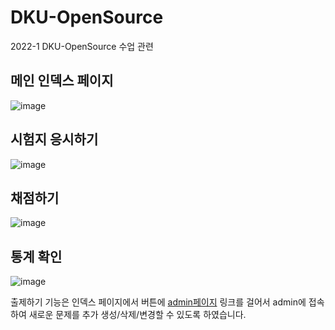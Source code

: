 # DKU-OpenSource
2022-1 DKU-OpenSource 수업 관련

## 메인 인덱스 페이지
![image](https://user-images.githubusercontent.com/79403892/170983832-2db60499-546d-41b9-9187-97d6815b84e3.png)

## 시험지 응시하기
![image](https://user-images.githubusercontent.com/79403892/170984184-c902f29e-138e-4182-b3f2-0f6d5a8cd2ad.png)

## 채점하기
![image](https://user-images.githubusercontent.com/79403892/170984252-4afab3a5-24ec-4319-884f-ff7c5730ad2d.png)

## 통계 확인
![image](https://user-images.githubusercontent.com/79403892/170984311-d1ad7d9d-8089-4c42-adfb-d92f7a00c771.png)

출제하기 기능은 인덱스 페이지에서 버튼에 [admin페이지](http://127.0.0.1:8000/admin/) 링크를 걸어서 admin에 접속하여 새로운 문제를 추가 생성/삭제/변경할 수 있도록 하였습니다.
